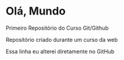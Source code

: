 # Olá, Mundo
 Primeiro Repositório do Curso Git/Github

 Repositório criado durante um curso da web 

Essa linha eu alterei diretamente no GitHub
